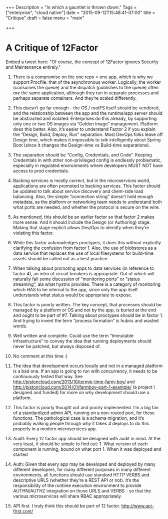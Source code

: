 +++
Description = "In which a gauntlet is thrown down."
Tags = ["enterprise", "cloud native"]
date = "2015-09-12T15:48:41-07:00"
title = "Critique"
draft = false
menu = "main"

+++
# A Critique of 12Factor

Embed a tweet here:
 "Of course, the concept of 12Factor ignores Security and Maintenance entirely."

 1. There is a compromise on the one repo = one app, which is why we support Procfile: that of the asynchronous worker. Logically, the worker (consumes the queue) and the dispatch (publishes to the queue) often *are* the same application, although they run in separate processes and perhaps separate containers. And they’re scaled differently.

 2. This doesn’t go far enough - the OS / rootFS itself should be vendored, and the relationship between the app and the runtime/app server should be abstracted and isolated. Enterprises do this already, by supporting only one or two OS images via “Golden Image” management. Platform does this better. Also, it’s easier to understand Factor 2 if you explain the “Design, Build, Deploy, Run” separation. Most DevOps folks leave off Design time, which makes it impossible to talk intelligently about Spring Boot (since it changes the Design-time vs Build-time separations).

 3. The separation should be “Config, Credentials, and Code”. Keeping Credentials in with other non-privileged config is endlessly problematic, especially in regulated environments where developers MUST NOT have access to prod credentials.

 4. Backing services is mostly correct, but in the microservices world, applications are often promoted to backing services. This factor should be updated to talk about service discovery and client-side load balancing. Also, the simple “connection string” doesn’t hold enough metadata, as the platform or networking team needs to understand both what ports are needed, and whether the protocol is secure on the wire.

 5. As mentioned, this should be an earlier factor so that factor 2 makes more sense. And it should include the Design (or Authoring) stage. Making that stage explicit allows Dev/Ops to identify when they’re violating this factor.

 6. While this factor acknowledges proctypes, it does this without explicitly clarifying the confusion from factor 1. Also, the use of blobstores as a data service that replaces the use of local filesystems for build-time assets should be called out as a best practice.

 7. When talking about promoting apps to data services (in reference to factor 4), an intro of circuit breakers is appropriate. Out of which will naturally fall some discussion of “monitoring ports” or “status streaming”, ala what hystrix provides. There is a category of monitoring which HAS to be internal to the app, since only the app itself understands what status would be appropriate to expose.

 8. This factor is poorly written. The key concept, that processes should be managed by a platform or OS and not by the app, is buried at the end and ought to be part of #7. Talking about proctypes should be in factor 1. And trying to invent the term “process formation” is hubris and wasted words.

 9. Well written and complete. Could use the term “Immutable Infrastructure” to convey the idea that running deployments should never be patched, but always disposed of.

 10. No comment at this time :)

 11. The idea that development occurs locally and not in a managed platform is a bad one. If an app is going to run with concurrency, it needs to be continuously tested that way. See http://pistoncloud.com/2013/10/termie-time-farm-boy/ and http://pistoncloud.com/2014/01/farmboy-part-1-example/ (a project I designed and funded) for more on why development should use a platform.

 12. This factor is poorly thought out and poorly implemented. I’m a big fan of a standardized admin API, running on a non-routed port, for these functions. The pathological case is a schema migration, and it’s probably walking people through why it takes *4* deploys to do this properly in a modern microservices app.

 13. Audit: Every 12 factor app should be designed with audit in mind. At the very least, it should be simple to find out:
    1. What version of each component is running, bound on what port
    1. When it was deployed and started

 14. Auth: Given that every app may be developed and deployed by many different developers, for many different purposes in many different environments, all functions should use standard HTTP VERBS and descriptive URLS (whether they’re a REST API or not). It’s the responsibility of the runtime execution environment to provide AUTHN/AUTHZ integration on those URLS and VERBS - so that the various microservices will share RBAC appropriately.

 15. API first. I truly think this should be part of 12 factor. http://www.api-first.com/
